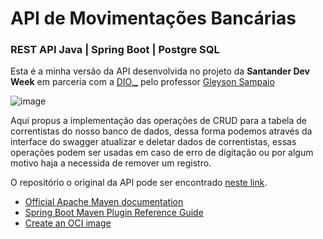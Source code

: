 # API de Movimentações Bancárias

### REST API Java | Spring Boot | Postgre SQL


Esta é a minha versão da API desenvolvida no projeto da **Santander Dev Week** em parceria com a [DIO._](https://github.com/digitalinnovationone) pelo professor [Gleyson Sampaio](https://github.com/glysns)

![image](https://user-images.githubusercontent.com/39228691/167758725-bb704cfa-9cd3-474d-95c9-bf9b96240b42.png)


Aqui propus a implementação das operações de CRUD para a tabela de correntistas do nosso banco de dados, dessa forma podemos através da interface do swagger atualizar e deletar dados de correntistas, essas operações podem ser usadas em caso de erro de digitação ou por algum motivo haja a necessida de remover um registro.



O repositório o original da API pode ser encontrado [neste link](https://github.com/digitalinnovationone/santander-dev-week-bankline-api).


* [Official Apache Maven documentation](https://maven.apache.org/guides/index.html)
* [Spring Boot Maven Plugin Reference Guide](https://docs.spring.io/spring-boot/docs/2.6.7/maven-plugin/reference/html/)
* [Create an OCI image](https://docs.spring.io/spring-boot/docs/2.6.7/maven-plugin/reference/html/#build-image)

